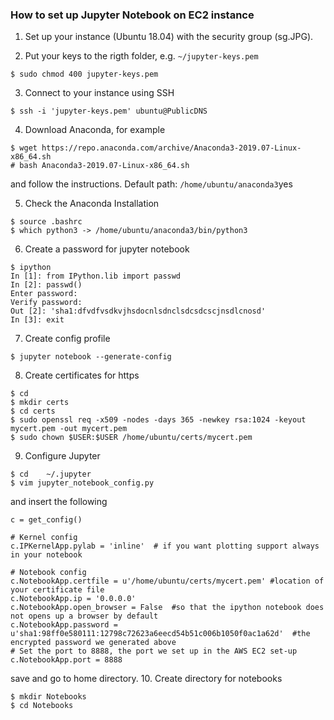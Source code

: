 ### How to set up Jupyter Notebook on EC2 instance

1. Set up your instance (Ubuntu 18.04) with the security group (sg.JPG).

2. Put your keys to the rigth folder, e.g. `~/jupyter-keys.pem`
```
$ sudo chmod 400 jupyter-keys.pem
```
3. Connect to your instance using SSH
```
$ ssh -i 'jupyter-keys.pem' ubuntu@PublicDNS
```
4. Download Anaconda, for example
```
$ wget https://repo.anaconda.com/archive/Anaconda3-2019.07-Linux-x86_64.sh
# bash Anaconda3-2019.07-Linux-x86_64.sh
```
and follow the instructions.
Default path: `/home/ubuntu/anaconda3`yes

5. Check the Anaconda Installation
```
$ source .bashrc
$ which python3 -> /home/ubuntu/anaconda3/bin/python3
```

6. Create a password for jupyter notebook
```
$ ipython
In [1]: from IPython.lib import passwd
In [2]: passwd()
Enter password:
Verify password:
Out [2]: 'sha1:dfvdfvsdkvjhsdocnlsdnclsdcsdcscjnsdlcnosd'
In [3]: exit
```
7. Create config profile
```
$ jupyter notebook --generate-config
```
8. Create certificates for https
```
$ cd 
$ mkdir certs
$ cd certs
$ sudo openssl req -x509 -nodes -days 365 -newkey rsa:1024 -keyout mycert.pem -out mycert.pem
$ sudo chown $USER:$USER /home/ubuntu/certs/mycert.pem
```

9. Configure Jupyter
```
$ cd 	~/.jupyter
$ vim jupyter_notebook_config.py
```
and insert the following
```
c = get_config()

# Kernel config
c.IPKernelApp.pylab = 'inline'  # if you want plotting support always in your notebook

# Notebook config
c.NotebookApp.certfile = u'/home/ubuntu/certs/mycert.pem' #location of your certificate file
c.NotebookApp.ip = '0.0.0.0'
c.NotebookApp.open_browser = False  #so that the ipython notebook does not opens up a browser by default
c.NotebookApp.password = u'sha1:98ff0e580111:12798c72623a6eecd54b51c006b1050f0ac1a62d'  #the encrypted password we generated above
# Set the port to 8888, the port we set up in the AWS EC2 set-up
c.NotebookApp.port = 8888
```
save and go to home directory.
10. Create directory for notebooks
```
$ mkdir Notebooks
$ cd Notebooks
```



